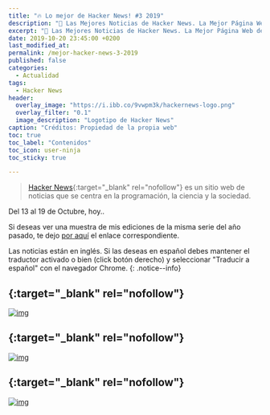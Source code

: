 ```yaml
---
title: "🔥 Lo mejor de Hacker News! #3 2019"
description: "📰 Las Mejores Noticias de Hacker News. La Mejor Página Web de Programación del Mundo."
excerpt: "📰 Las Mejores Noticias de Hacker News. La Mejor Página Web de Programación del Mundo."
date: 2019-10-20 23:45:00 +0200
last_modified_at:
permalink: /mejor-hacker-news-3-2019
published: false
categories:
  - Actualidad
tags:
  - Hacker News
header:
  overlay_image: "https://i.ibb.co/9vwpm3k/hackernews-logo.png" 
  overlay_filter: "0.1"
  image_description: "Logotipo de Hacker News"
caption: "Créditos: Propiedad de la propia web"
toc: true
toc_label: "Contenidos"
toc_icon: user-ninja
toc_sticky: true

---
```


> [Hacker News](https://news.ycombinator.com/){:target="_blank" rel="nofollow"} es un sitio web de noticias que se centra en la programación, la ciencia y la sociedad.

Del 13 al 19 de Octubre, hoy..

Si deseas ver una muestra de mis ediciones de la misma serie del año pasado, te dejo [por aquí](/quien-soy/#recopilaciones-de-hacker-news "Recopilaciones de artículas y noticias de Hacker News") el enlace correspondiente.

Las noticias están en inglés. Si las deseas en español debes mantener el traductor activado o bien (click botón derecho) y seleccionar "Traducir a español" con el navegador Chrome.
{: .notice--info}

## [](){:target="_blank" rel="nofollow"}

[![img]()]( "")

## [](){:target="_blank" rel="nofollow"}

[![img]()]( "")

## [](){:target="_blank" rel="nofollow"}

[![img]()]( "")
